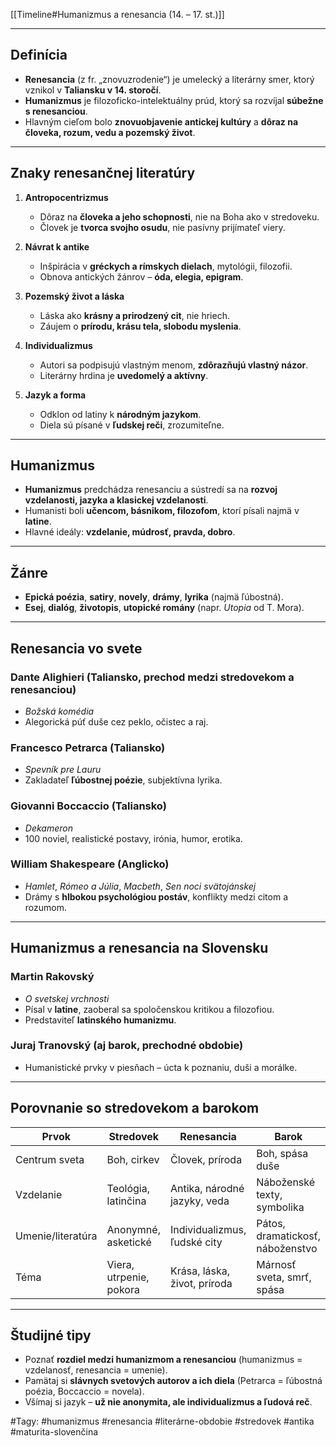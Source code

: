 [[Timeline#Humanizmus a renesancia (14. – 17. st.)]]

---

## Definícia  
- **Renesancia** (z fr. „znovuzrodenie“) je umelecký a literárny smer, ktorý vznikol v **Taliansku v 14. storočí**.  
- **Humanizmus** je filozoficko-intelektuálny prúd, ktorý sa rozvíjal **súbežne s renesanciou**.  
- Hlavným cieľom bolo **znovuobjavenie antickej kultúry** a **dôraz na človeka, rozum, vedu a pozemský život**.  

---

## Znaky renesančnej literatúry

1. **Antropocentrizmus**  
   - Dôraz na **človeka a jeho schopnosti**, nie na Boha ako v stredoveku.  
   - Človek je **tvorca svojho osudu**, nie pasívny prijímateľ viery.  

2. **Návrat k antike**  
   - Inšpirácia v **gréckych a rímskych dielach**, mytológii, filozofii.  
   - Obnova antických žánrov – **óda, elegia, epigram**.  

3. **Pozemský život a láska**  
   - Láska ako **krásny a prirodzený cit**, nie hriech.  
   - Záujem o **prírodu, krásu tela, slobodu myslenia**.  

4. **Individualizmus**  
   - Autori sa podpisujú vlastným menom, **zdôrazňujú vlastný názor**.  
   - Literárny hrdina je **uvedomelý a aktívny**.  

5. **Jazyk a forma**  
   - Odklon od latiny k **národným jazykom**.  
   - Diela sú písané v **ľudskej reči**, zrozumiteľne.  

---

## Humanizmus  
- **Humanizmus** predchádza renesanciu a sústredí sa na **rozvoj vzdelanosti, jazyka a klasickej vzdelanosti**.  
- Humanisti boli **učencom, básnikom, filozofom**, ktorí písali najmä v **latine**.  
- Hlavné ideály: **vzdelanie, múdrosť, pravda, dobro**.

---

## Žánre  
- **Epická poézia**, **satiry**, **novely**, **drámy**, **lyrika** (najmä ľúbostná).  
- **Esej**, **dialóg**, **životopis**, **utopické romány** (napr. *Utopia* od T. Mora).  

---

## Renesancia vo svete

### **Dante Alighieri** (Taliansko, prechod medzi stredovekom a renesanciou)  
- *Božská komédia*  
- Alegorická púť duše cez peklo, očistec a raj.  

### **Francesco Petrarca** (Taliansko)  
- *Spevník pre Lauru*  
- Zakladateľ **ľúbostnej poézie**, subjektívna lyrika.  

### **Giovanni Boccaccio** (Taliansko)  
- *Dekameron*  
- 100 noviel, realistické postavy, irónia, humor, erotika.  

### **William Shakespeare** (Anglicko)  
- *Hamlet*, *Rómeo a Júlia*, *Macbeth*, *Sen noci svätojánskej*  
- Drámy s **hlbokou psychológiou postáv**, konflikty medzi citom a rozumom.  

---

## Humanizmus a renesancia na Slovensku

### **Martin Rakovský**  
- *O svetskej vrchnosti*  
- Písal v **latine**, zaoberal sa spoločenskou kritikou a filozofiou.  
- Predstaviteľ **latinského humanizmu**.  

### **Juraj Tranovský** (aj barok, prechodné obdobie)  
- Humanistické prvky v piesňach – úcta k poznaniu, duši a morálke.

---

## Porovnanie so stredovekom a barokom

| Prvok                 | **Stredovek**                       | **Renesancia**                              | **Barok**                               |
|-----------------------|-------------------------------------|---------------------------------------------|------------------------------------------|
| Centrum sveta         | Boh, cirkev                         | Človek, príroda                             | Boh, spása duše                           |
| Vzdelanie             | Teológia, latinčina                 | Antika, národné jazyky, veda                | Náboženské texty, symbolika              |
| Umenie/literatúra     | Anonymné, asketické                 | Individualizmus, ľudské city                | Pátos, dramatickosť, náboženstvo         |
| Téma                  | Viera, utrpenie, pokora             | Krása, láska, život, príroda                | Márnosť sveta, smrť, spása               |

---

## Študijné tipy

- Poznať **rozdiel medzi humanizmom a renesanciou** (humanizmus = vzdelanosť, renesancia = umenie).
- Pamätaj si **slávnych svetových autorov a ich diela** (Petrarca = ľúbostná poézia, Boccaccio = novela).
- Všímaj si jazyk – **už nie anonymita, ale individualizmus a ľudová reč**.

#Tagy: #humanizmus #renesancia #literárne-obdobie #stredovek #antika #maturita-slovenčina
